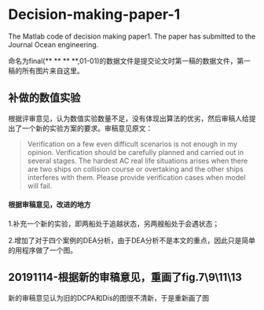 # Decision-making-paper-1
The Matlab code of decision making paper1. The paper has submitted to the Journal Ocean engineering.

命名为final(** ** ** **,01-01)的数据文件是提交论文时第一稿的数据文件，第一稿的所有图片来自这里。

## 补做的数值实验
根据评审意见，认为数值实验数量不足，没有体现出算法的优劣，然后审稿人给提出了一个新的实验方案的要求。审稿意见原文：
>Verification on a few even difficult scenarios is not enough in my opinion. 
>Verification should be carefully planned and carried out in several stages. 
>The hardest AC real life situations arises when there are two ships on collision course or overtaking and the other ships interferes with them. 
>Please provide verification cases when model will fail.

#### 根据审稿意见，改进的地方

1.补充一个新的实验，即两船处于追越状态，另两艘船处于会遇状态；

2.增加了对于四个案例的DEA分析，由于DEA分析不是本文的重点，因此只是简单的用程序做了一个图。

## 20191114-根据新的审稿意见，重画了fig.7\9\11\13
新的审稿意见认为旧的DCPA和Dis的图很不清新，于是重新画了图

